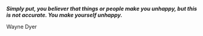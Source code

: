 _**Simply put, you believer that things or people make you unhappy, but this is not accurate. You make yourself unhappy.**_

Wayne Dyer